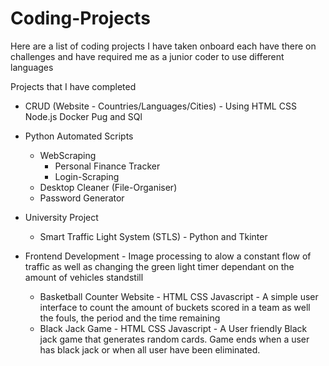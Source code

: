 # Coding-Projects
Here are a list of coding projects I have taken onboard each have there on challenges and have required me as a junior coder to use different languages 

Projects that I have completed
  - CRUD (Website - Countries/Languages/Cities) - Using HTML CSS Node.js Docker Pug and SQl 
  
  - Python Automated Scripts
      - WebScraping
          - Personal Finance Tracker
          - Login-Scraping
      - Desktop Cleaner (File-Organiser)
      - Password Generator
  - University Project 
      - Smart Traffic Light System (STLS) - Python and Tkinter 
  
  - Frontend Development
            - Image processing to alow a constant flow of traffic as well as changing the green light timer dependant on the amount of vehicles standstill
      - Basketball Counter Website - HTML CSS Javascript
            - A simple user interface to count the amount of buckets scored in a team as well the fouls, the period and the time remaining
      - Black Jack Game - HTML CSS Javascript
            - A User friendly Black jack game that generates random cards. Game ends when a user has black jack or when all user have been eliminated.

